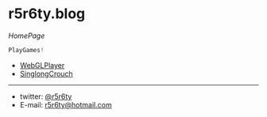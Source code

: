 # r5r6ty.blog
*HomePage*
```javascript
PlayGames!
```
* [WebGLPlayer](WebGLPlayer/WebGLPlayer/main.html)
* [SinglongCrouch](SinglongCrouch/SinglongCrouch/main.html)

---

* twitter: [@r5r6ty](http://twitter.com/r5r6ty)
* E-mail: [r5r6ty@hotmail.com](mailto:r5r6ty@hotmail.com)
